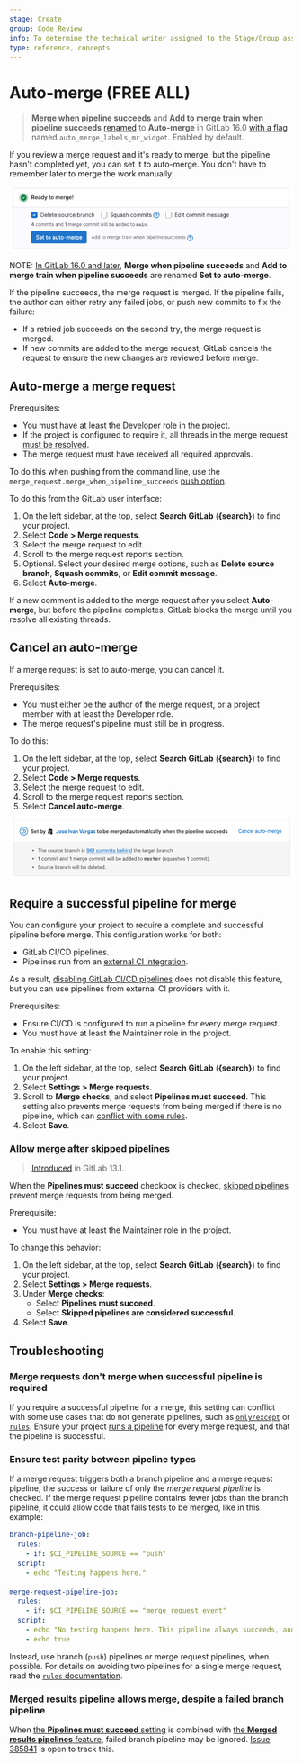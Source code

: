 ```yaml
---
stage: Create
group: Code Review
info: To determine the technical writer assigned to the Stage/Group associated with this page, see https://about.gitlab.com/handbook/product/ux/technical-writing/#assignments
type: reference, concepts
---
```


# Auto-merge **(FREE ALL)**

> **Merge when pipeline succeeds** and **Add to merge train when pipeline succeeds** [renamed](https://gitlab.com/gitlab-org/gitlab/-/issues/409530) to **Auto-merge** in GitLab 16.0 [with a flag](../../../administration/feature_flags.md) named `auto_merge_labels_mr_widget`. Enabled by default.

If you review a merge request and it's ready to merge, but the pipeline hasn't
completed yet, you can set it to auto-merge. You don't
have to remember later to merge the work manually:

![Auto-merge is ready](img/auto_merge_ready_v16_0.png)

NOTE:
[In GitLab 16.0 and later](https://gitlab.com/gitlab-org/gitlab/-/issues/359057), **Merge when pipeline succeeds** and **Add to merge train when pipeline succeeds** are renamed **Set to auto-merge**.

If the pipeline succeeds, the merge request is merged. If the pipeline fails, the
author can either retry any failed jobs, or push new commits to fix the failure:

- If a retried job succeeds on the second try, the merge request is merged.
- If new commits are added to the merge request, GitLab cancels the request
  to ensure the new changes are reviewed before merge.

## Auto-merge a merge request

Prerequisites:

- You must have at least the Developer role in the project.
- If the project is configured to require it, all threads in the
  merge request [must be resolved](index.md#resolve-a-thread).
- The merge request must have received all required approvals.

To do this when pushing from the command line, use the `merge_request.merge_when_pipeline_succeeds`
[push option](../push_options.md).

To do this from the GitLab user interface:

1. On the left sidebar, at the top, select **Search GitLab** (**{search}**) to find your project.
1. Select **Code > Merge requests**.
1. Select the merge request to edit.
1. Scroll to the merge request reports section.
1. Optional. Select your desired merge options, such as **Delete source branch**,
   **Squash commits**, or **Edit commit message**.
1. Select **Auto-merge**.

If a new comment is added to the merge request after you select **Auto-merge**,
but before the pipeline completes, GitLab blocks the merge until you
resolve all existing threads.

## Cancel an auto-merge

If a merge request is set to auto-merge, you can cancel it.

Prerequisites:

- You must either be the author of the merge request, or a project member with
  at least the Developer role.
- The merge request's pipeline must still be in progress.

To do this:

1. On the left sidebar, at the top, select **Search GitLab** (**{search}**) to find your project.
1. Select **Code > Merge requests**.
1. Select the merge request to edit.
1. Scroll to the merge request reports section.
1. Select **Cancel auto-merge**.

![Status](img/cancel-mwps_v15_4.png)

## Require a successful pipeline for merge

You can configure your project to require a complete and successful pipeline before
merge. This configuration works for both:

- GitLab CI/CD pipelines.
- Pipelines run from an [external CI integration](../integrations/index.md#available-integrations).

As a result, [disabling GitLab CI/CD pipelines](../../../ci/enable_or_disable_ci.md)
does not disable this feature, but you can use pipelines from external
CI providers with it.

Prerequisites:

- Ensure CI/CD is configured to run a pipeline for every merge request.
- You must have at least the Maintainer role in the project.

To enable this setting:

1. On the left sidebar, at the top, select **Search GitLab** (**{search}**) to find your project.
1. Select **Settings > Merge requests**.
1. Scroll to **Merge checks**, and select **Pipelines must succeed**.
   This setting also prevents merge requests from being merged if there is no pipeline,
   which can [conflict with some rules](#merge-requests-dont-merge-when-successful-pipeline-is-required).
1. Select **Save**.

### Allow merge after skipped pipelines

> [Introduced](https://gitlab.com/gitlab-org/gitlab/-/issues/211482) in GitLab 13.1.

When the **Pipelines must succeed** checkbox is checked,
[skipped pipelines](../../../ci/pipelines/index.md#skip-a-pipeline) prevent
merge requests from being merged.

Prerequisite:

- You must have at least the Maintainer role in the project.

To change this behavior:

1. On the left sidebar, at the top, select **Search GitLab** (**{search}**) to find your project.
1. Select **Settings > Merge requests**.
1. Under **Merge checks**:
   - Select **Pipelines must succeed**.
   - Select **Skipped pipelines are considered successful**.
1. Select **Save**.

## Troubleshooting

### Merge requests don't merge when successful pipeline is required

If you require a successful pipeline for a merge, this setting can conflict with some
use cases that do not generate pipelines, such as [`only/except`](../../../ci/yaml/index.md#only--except)
or [`rules`](../../../ci/yaml/index.md#rules). Ensure your project
[runs a pipeline](https://gitlab.com/gitlab-org/gitlab-foss/-/issues/54226) for
every merge request, and that the pipeline is successful.

### Ensure test parity between pipeline types

If a merge request triggers both a branch pipeline and a merge request pipeline,
the success or failure of only the *merge request pipeline* is checked.
If the merge request pipeline contains fewer jobs than the branch pipeline,
it could allow code that fails tests to be merged, like in this example:

```yaml
branch-pipeline-job:
  rules:
    - if: $CI_PIPELINE_SOURCE == "push"
  script:
    - echo "Testing happens here."

merge-request-pipeline-job:
  rules:
    - if: $CI_PIPELINE_SOURCE == "merge_request_event"
  script:
    - echo "No testing happens here. This pipeline always succeeds, and enables merge."
    - echo true
```

Instead, use branch (`push`) pipelines or merge request pipelines, when possible.
For details on avoiding two pipelines for a single merge request, read the
[`rules` documentation](../../../ci/jobs/job_control.md#avoid-duplicate-pipelines).

### Merged results pipeline allows merge, despite a failed branch pipeline

When [the **Pipelines must succeed** setting](#require-a-successful-pipeline-for-merge)
is combined with
[the **Merged results pipelines** feature](../../../ci/pipelines/merged_results_pipelines.md),
failed branch pipeline may be ignored.
[Issue 385841](https://gitlab.com/gitlab-org/gitlab/-/issues/385841) is open to track this.
